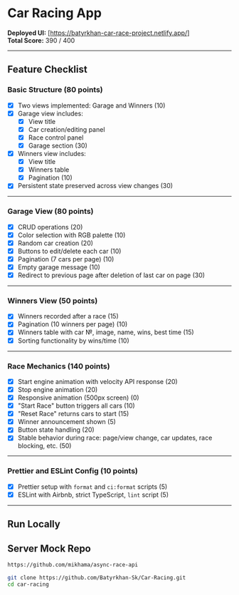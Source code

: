 # Car Racing App

**Deployed UI:** [https://batyrkhan-car-race-project.netlify.app/]  
**Total Score:** 390 / 400

---

## Feature Checklist

### Basic Structure (80 points)
- [x] Two views implemented: Garage and Winners (10)
- [x] Garage view includes:
  - [x] View title
  - [x] Car creation/editing panel
  - [x] Race control panel
  - [x] Garage section (30)
- [x] Winners view includes:
  - [x] View title
  - [x] Winners table
  - [x] Pagination (10)
- [x] Persistent state preserved across view changes (30)

---

### Garage View (80 points)
- [x] CRUD operations (20)
- [x] Color selection with RGB palette (10)
- [x] Random car creation (20)
- [x] Buttons to edit/delete each car (10)
- [x] Pagination (7 cars per page) (10)
- [x] Empty garage message (10)
- [x] Redirect to previous page after deletion of last car on page (30)

---

### Winners View (50 points)
- [x] Winners recorded after a race (15)
- [x] Pagination (10 winners per page) (10)
- [x] Winners table with car №, image, name, wins, best time (15)
- [x] Sorting functionality by wins/time (10)

---

### Race Mechanics (140 points)
- [x] Start engine animation with velocity API response (20)
- [x] Stop engine animation (20)
- [x] Responsive animation (500px screen) (0)
- [x] "Start Race" button triggers all cars (10)
- [x] "Reset Race" returns cars to start (15)
- [x] Winner announcement shown (5)
- [x] Button state handling (20)
- [x] Stable behavior during race: page/view change, car updates, race blocking, etc. (50)

---

### Prettier and ESLint Config (10 points)
- [x] Prettier setup with `format` and `ci:format` scripts (5)
- [x] ESLint with Airbnb, strict TypeScript, `lint` script (5)

---

## Run Locally

## Server Mock Repo

```bash
https://github.com/mikhama/async-race-api
```

```bash
git clone https://github.com/Batyrkhan-Sk/Car-Racing.git
cd car-racing
